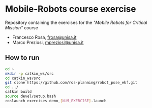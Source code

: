 # Mobile-Robots course exercise

Repository containing the exercises for the *"Mobile Robots for Critical Mission"* course

* Francesco Rosa, frosa@unisa.it
* Marco Preziosi, mpreziosi@unisa.it

## How to run
```bash
cd ~
mkdir -p catkin_ws/src
cd catkin_ws/src
git clone https://github.com/ros-planning/robot_pose_ekf.git
cd ../
catkin build
source devel/setup.bash
roslaunch exercises demo_[NUM_EXERCISE].launch
```